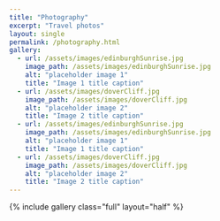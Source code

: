 ```yaml
---
title: "Photography"
excerpt: "Travel photos"
layout: single
permalink: /photography.html
gallery:
  - url: /assets/images/edinburghSunrise.jpg
    image_path: /assets/images/edinburghSunrise.jpg
    alt: "placeholder image 1"
    title: "Image 1 title caption"
  - url: /assets/images/doverCliff.jpg
    image_path: /assets/images/doverCliff.jpg
    alt: "placeholder image 2"
	title: "Image 2 title caption"
  - url: /assets/images/edinburghSunrise.jpg
    image_path: /assets/images/edinburghSunrise.jpg
    alt: "placeholder image 1"
    title: "Image 1 title caption"
  - url: /assets/images/doverCliff.jpg
    image_path: /assets/images/doverCliff.jpg
    alt: "placeholder image 2"
	title: "Image 2 title caption"
---
```


{% include gallery class="full" layout="half" %}
